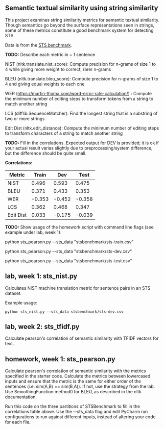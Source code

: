 Semantic textual similarity using string similarity
---------------------------------------------------

This project examines string similarity metrics for semantic textual similarity.
Though semantics go beyond the surface representations seen in strings, some of these
metrics constitute a good benchmark system for detecting STS.

Data is from the [STS benchmark](http://ixa2.si.ehu.es/stswiki/index.php/STSbenchmark).

**TODO:**
Describe each metric in ~ 1 sentence

NIST (nltk.translate.nist_score): Compute precision for n-grams of size 1 to 4 while giving more weight to correct, rarer n-grams 

BLEU (nltk.translate.bleu_score): Compute precision for n-grams of size 1 to 4 and giving equal weights to each one

WER (https://martin-thoma.com/word-error-rate-calculation/) : Compute the minimum number of editing steps to transform tokens from a string to match another string

LCS (difflib.SequenceMatcher): Find the longest string that is a substring of two or more strings

Edit Dist (nltk.edit_distance): Compute the minimum number of editing steps to transform characters of a string to match another string

**TODO:** Fill in the correlations. Expected output for DEV is provided; it is ok if your actual result
varies slightly due to preprocessing/system difference, but the difference should be quite small.

**Correlations:**

Metric | Train | Dev | Test 
------ | ----- | --- | ----
NIST | 0.496 | 0.593 | 0.475
BLEU | 0.371 | 0.433 | 0.353
WER | -0.353 | -0.452| -0.358
LCS | 0.362 | 0.468| 0.347
Edit Dist | 0.033 | -0.175| -0.039

**TODO:**
Show usage of the homework script with command line flags (see example under lab, week 1).

python sts_pearson.py  --sts_data "stsbenchmark/sts-train.csv"

python sts_pearson.py  --sts_data "stsbenchmark/sts-dev.csv"

python sts_pearson.py  --sts_data "stsbenchmark/sts-test.csv"


## lab, week 1: sts_nist.py

Calculates NIST machine translation metric for sentence pairs in an STS dataset.

Example usage:

`python sts_nist.py --sts_data stsbenchmark/sts-dev.csv`

## lab, week 2: sts_tfidf.py

Calculate pearson's correlation of semantic similarity with TFIDF vectors for text.

## homework, week 1: sts_pearson.py

Calculate pearson's correlation of semantic similarity with the metrics specified in the starter code.
Calculate the metrics between lowercased inputs and ensure that the metric is the same for either order of the 
sentences (i.e. sim(A,B) == sim(B,A)). If not, use the strategy from the lab.
Use SmoothingFunction method0 for BLEU, as described in the nltk documentation.

Run this code on the three partitions of STSBenchmark to fill in the correlations table above.
Use the --sts_data flag and edit PyCharm run configurations to run against different inputs,
 instead of altering your code for each file.